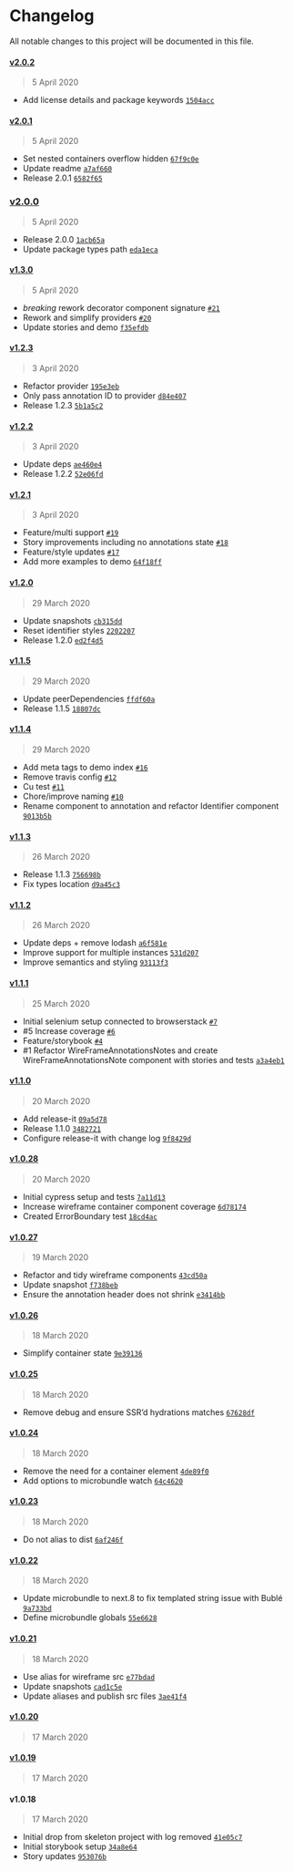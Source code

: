 # Changelog

All notable changes to this project will be documented in this file.

#### [v2.0.2](https://github.com/matt-dunn/react-wireframes/compare/v2.0.1...v2.0.2)

> 5 April 2020

- Add license details and package keywords [`1504acc`](https://github.com/matt-dunn/react-wireframes/commit/1504accbc0c26dd9269e01de6102afa535b24364)

#### [v2.0.1](https://github.com/matt-dunn/react-wireframes/compare/v2.0.0...v2.0.1)

> 5 April 2020

- Set nested containers overflow hidden [`67f9c0e`](https://github.com/matt-dunn/react-wireframes/commit/67f9c0e2eecb6c769766b457c5f0215d954ded04)
- Update readme [`a7af660`](https://github.com/matt-dunn/react-wireframes/commit/a7af66052ac46bfba27d8dfd4f9fa24bb857c0ad)
- Release 2.0.1 [`6582f65`](https://github.com/matt-dunn/react-wireframes/commit/6582f653d6c117c9794633d4d05ba757d3efb0f1)

### [v2.0.0](https://github.com/matt-dunn/react-wireframes/compare/v1.3.0...v2.0.0)

> 5 April 2020

- Release 2.0.0 [`1acb65a`](https://github.com/matt-dunn/react-wireframes/commit/1acb65aead94d64eb640fb903c81b68b5ba6badd)
- Update package types path [`eda1eca`](https://github.com/matt-dunn/react-wireframes/commit/eda1eca3210fbf042a5f8ef0f4435f5691a5a6f5)

#### [v1.3.0](https://github.com/matt-dunn/react-wireframes/compare/v1.2.3...v1.3.0)

> 5 April 2020

- *breaking* rework decorator component signature [`#21`](https://github.com/matt-dunn/react-wireframes/pull/21)
- Rework and simplify providers [`#20`](https://github.com/matt-dunn/react-wireframes/pull/20)
- Update stories and demo [`f35efdb`](https://github.com/matt-dunn/react-wireframes/commit/f35efdbfe2148175e317aaf16c404bab432efae4)

#### [v1.2.3](https://github.com/matt-dunn/react-wireframes/compare/v1.2.2...v1.2.3)

> 3 April 2020

- Refactor provider [`195e3eb`](https://github.com/matt-dunn/react-wireframes/commit/195e3eb3197324342f074eeaf209e798def4038f)
- Only pass annotation ID to provider [`d84e407`](https://github.com/matt-dunn/react-wireframes/commit/d84e407426788a38ce99a31cfa96a04032d5d69c)
- Release 1.2.3 [`5b1a5c2`](https://github.com/matt-dunn/react-wireframes/commit/5b1a5c2b376b97320115a2d41baa84865b7741de)

#### [v1.2.2](https://github.com/matt-dunn/react-wireframes/compare/v1.2.1...v1.2.2)

> 3 April 2020

- Update deps [`ae460e4`](https://github.com/matt-dunn/react-wireframes/commit/ae460e448498769cf79ec212204d8985856d8278)
- Release 1.2.2 [`52e06fd`](https://github.com/matt-dunn/react-wireframes/commit/52e06fd542a44e351b7500f1a531e84cdc32e166)

#### [v1.2.1](https://github.com/matt-dunn/react-wireframes/compare/v1.2.0...v1.2.1)

> 3 April 2020

- Feature/multi support [`#19`](https://github.com/matt-dunn/react-wireframes/pull/19)
- Story improvements including no annotations state [`#18`](https://github.com/matt-dunn/react-wireframes/pull/18)
- Feature/style updates [`#17`](https://github.com/matt-dunn/react-wireframes/pull/17)
- Add more examples to demo [`64f18ff`](https://github.com/matt-dunn/react-wireframes/commit/64f18ff8f77f55e48cc10d8699e5c3bab2f07adf)

#### [v1.2.0](https://github.com/matt-dunn/react-wireframes/compare/v1.1.5...v1.2.0)

> 29 March 2020

- Update snapshots [`cb315dd`](https://github.com/matt-dunn/react-wireframes/commit/cb315dd2c362462f6deb62808f25af1e880c3edf)
- Reset identifier styles [`2202207`](https://github.com/matt-dunn/react-wireframes/commit/220220799280c53120310d993146ba0001e61983)
- Release 1.2.0 [`ed2f4d5`](https://github.com/matt-dunn/react-wireframes/commit/ed2f4d5d4a3d13b98de1cdde4227d16a2873763e)

#### [v1.1.5](https://github.com/matt-dunn/react-wireframes/compare/v1.1.4...v1.1.5)

> 29 March 2020

- Update peerDependencies [`ffdf60a`](https://github.com/matt-dunn/react-wireframes/commit/ffdf60a31f89cbe089902591966da27314763edb)
- Release 1.1.5 [`18807dc`](https://github.com/matt-dunn/react-wireframes/commit/18807dc1d4e4b7eaeef06c04d5a0420b652cba1c)

#### [v1.1.4](https://github.com/matt-dunn/react-wireframes/compare/v1.1.3...v1.1.4)

> 29 March 2020

- Add meta tags to demo index [`#16`](https://github.com/matt-dunn/react-wireframes/pull/16)
- Remove travis config [`#12`](https://github.com/matt-dunn/react-wireframes/pull/12)
- Cu test [`#11`](https://github.com/matt-dunn/react-wireframes/pull/11)
- Chore/improve naming [`#10`](https://github.com/matt-dunn/react-wireframes/pull/10)
- Rename component to annotation and refactor Identifier component [`9013b5b`](https://github.com/matt-dunn/react-wireframes/commit/9013b5b2ae3d61d0a279a556e23eb41878d4f195)

#### [v1.1.3](https://github.com/matt-dunn/react-wireframes/compare/v1.1.2...v1.1.3)

> 26 March 2020

- Release 1.1.3 [`756698b`](https://github.com/matt-dunn/react-wireframes/commit/756698be0e67c8dbb8b80ae5116f3786dcc2d5d5)
- Fix types location [`d9a45c3`](https://github.com/matt-dunn/react-wireframes/commit/d9a45c3fe034ad0841700db76f1c890ebc9c4459)

#### [v1.1.2](https://github.com/matt-dunn/react-wireframes/compare/v1.1.1...v1.1.2)

> 26 March 2020

- Update deps + remove lodash [`a6f581e`](https://github.com/matt-dunn/react-wireframes/commit/a6f581e221b8b076a3fb0e7a7e1bfdeff41b2a3c)
- Improve support for multiple instances [`531d207`](https://github.com/matt-dunn/react-wireframes/commit/531d2078acd994f7cb1834b68a3c69638da6d44e)
- Improve semantics and styling [`93113f3`](https://github.com/matt-dunn/react-wireframes/commit/93113f3a238eb08275a730941f4f04659e25b2c7)

#### [v1.1.1](https://github.com/matt-dunn/react-wireframes/compare/v1.1.0...v1.1.1)

> 25 March 2020

- Initial selenium setup connected to browserstack [`#7`](https://github.com/matt-dunn/react-wireframes/pull/7)
- #5 Increase coverage [`#6`](https://github.com/matt-dunn/react-wireframes/pull/6)
- Feature/storybook [`#4`](https://github.com/matt-dunn/react-wireframes/pull/4)
- #1 Refactor WireFrameAnnotationsNotes and create WireFrameAnnotationsNote component with stories and tests [`a3a4eb1`](https://github.com/matt-dunn/react-wireframes/commit/a3a4eb170e541b2ab0f0cf7f445299a6d9f49603)

#### [v1.1.0](https://github.com/matt-dunn/react-wireframes/compare/v1.0.28...v1.1.0)

> 20 March 2020

- Add release-it [`09a5d78`](https://github.com/matt-dunn/react-wireframes/commit/09a5d78f76bdf1aef87860f088885fe95b4862b2)
- Release 1.1.0 [`3482721`](https://github.com/matt-dunn/react-wireframes/commit/3482721868bfc9172283a912dde58d10108c2cf3)
- Configure release-it with change log [`9f8429d`](https://github.com/matt-dunn/react-wireframes/commit/9f8429db68e6f6e3aa278b4cc5940257d0a4e0cc)

#### [v1.0.28](https://github.com/matt-dunn/react-wireframes/compare/v1.0.27...v1.0.28)

> 20 March 2020

- Initial cypress setup and tests [`7a11d13`](https://github.com/matt-dunn/react-wireframes/commit/7a11d13258338fd1325c90ea889d73e8f2d01d7e)
- Increase wireframe container component coverage [`6d78174`](https://github.com/matt-dunn/react-wireframes/commit/6d78174235a5638f66efdb17bea69568e222a1f5)
- Created ErrorBoundary test [`18cd4ac`](https://github.com/matt-dunn/react-wireframes/commit/18cd4ac7afe450e50fc15f873a6f8a67b23d0af6)

#### [v1.0.27](https://github.com/matt-dunn/react-wireframes/compare/v1.0.26...v1.0.27)

> 19 March 2020

- Refactor and tidy wireframe components [`43cd50a`](https://github.com/matt-dunn/react-wireframes/commit/43cd50a59c95cf8a1c395d0f8b177c560b29477f)
- Update snapshot [`f738beb`](https://github.com/matt-dunn/react-wireframes/commit/f738beb78af8a5efac44d4788d7af18470163d3c)
- Ensure the annotation header does not shrink [`e3414bb`](https://github.com/matt-dunn/react-wireframes/commit/e3414bb8efbe3b518686914e5a245177754aee74)

#### [v1.0.26](https://github.com/matt-dunn/react-wireframes/compare/v1.0.25...v1.0.26)

> 18 March 2020

- Simplify container state [`9e39136`](https://github.com/matt-dunn/react-wireframes/commit/9e39136320d292047e20be562ed09054abf8a30c)

#### [v1.0.25](https://github.com/matt-dunn/react-wireframes/compare/v1.0.24...v1.0.25)

> 18 March 2020

- Remove debug and ensure SSR’d hydrations matches [`67628df`](https://github.com/matt-dunn/react-wireframes/commit/67628df2b288bca1254caacd6301ae2fa4d1f782)

#### [v1.0.24](https://github.com/matt-dunn/react-wireframes/compare/v1.0.23...v1.0.24)

> 18 March 2020

- Remove the need for a container element [`4de89f0`](https://github.com/matt-dunn/react-wireframes/commit/4de89f053dd43541f820bd9ded4c740f7c82939d)
- Add options to microbundle watch [`64c4620`](https://github.com/matt-dunn/react-wireframes/commit/64c4620779694a23c0fb5826fab6e9b0ec99fbb5)

#### [v1.0.23](https://github.com/matt-dunn/react-wireframes/compare/v1.0.22...v1.0.23)

> 18 March 2020

- Do not alias to dist [`6af246f`](https://github.com/matt-dunn/react-wireframes/commit/6af246fbba398f03809a794951398aea765938d5)

#### [v1.0.22](https://github.com/matt-dunn/react-wireframes/compare/v1.0.21...v1.0.22)

> 18 March 2020

- Update microbundle to next.8 to fix templated string issue with Bublé [`9a733bd`](https://github.com/matt-dunn/react-wireframes/commit/9a733bd7834fd5d32eefc16b06bad4f290a2522a)
- Define microbundle globals [`55e6628`](https://github.com/matt-dunn/react-wireframes/commit/55e66280ddbba29000c72871fbd6fb5192597c2a)

#### [v1.0.21](https://github.com/matt-dunn/react-wireframes/compare/v1.0.20...v1.0.21)

> 18 March 2020

- Use alias for wireframe src [`e77bdad`](https://github.com/matt-dunn/react-wireframes/commit/e77bdadc9d3ae0f0fe3009b5bcea97ec3095d13e)
- Update snapshots [`cad1c5e`](https://github.com/matt-dunn/react-wireframes/commit/cad1c5ecef68f6b06d20c821bd9f55be2fc10628)
- Update aliases and publish src files [`3ae41f4`](https://github.com/matt-dunn/react-wireframes/commit/3ae41f45cf861ab6829855d2b04cdd30e7ae34c1)

#### [v1.0.20](https://github.com/matt-dunn/react-wireframes/compare/v1.0.19...v1.0.20)

> 17 March 2020

#### [v1.0.19](https://github.com/matt-dunn/react-wireframes/compare/v1.0.18...v1.0.19)

> 17 March 2020

#### v1.0.18

> 17 March 2020

- Initial drop from skeleton project with log removed [`41e05c7`](https://github.com/matt-dunn/react-wireframes/commit/41e05c7016fddaf651c8863fe32136dcdca8a451)
- Initial storybook setup [`34a8e64`](https://github.com/matt-dunn/react-wireframes/commit/34a8e645866fbf0035b14fd07f71b3beb862f1f7)
- Story updates [`953076b`](https://github.com/matt-dunn/react-wireframes/commit/953076bd9d8455a09f762363bee8f2b78f6dd5dd)
